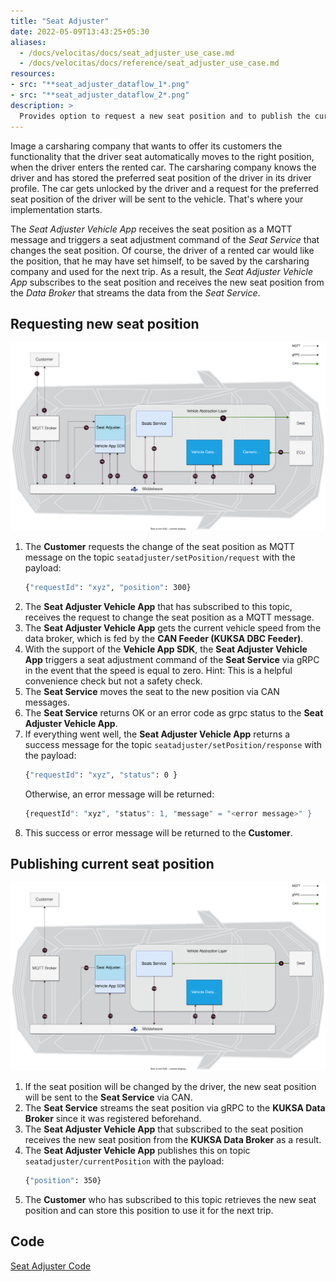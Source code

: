 ```yaml
---
title: "Seat Adjuster"
date: 2022-05-09T13:43:25+05:30
aliases:
  - /docs/velocitas/docs/seat_adjuster_use_case.md
  - /docs/velocitas/docs/reference/seat_adjuster_use_case.md
resources:
- src: "**seat_adjuster_dataflow_1*.png"
- src: "**seat_adjuster_dataflow_2*.png"
description: >
  Provides option to request a new seat position and to publish the current seat position
---
```


 Image a carsharing company that wants to offer its customers the functionality that the driver seat automatically moves to the right position, when the driver enters the rented car. The carsharing company knows the driver and has stored the preferred seat position of the driver in its driver profile. The car gets unlocked by the driver and a request for the preferred seat position of the driver will be sent to the vehicle. That's where your implementation starts.
 
 The _Seat Adjuster Vehicle App_ receives the seat position as a MQTT message and triggers a seat adjustment command of the _Seat Service_ that changes the seat position. Of course, the driver of a rented car would like the position, that he may have set himself, to be saved by the carsharing company and used for the next trip. As a result, the _Seat Adjuster Vehicle App_ subscribes to the seat position and receives the new seat position from the _Data Broker_ that streams the data from the _Seat Service_.

## Requesting new seat position

![](./seat_adjuster_dataflow_1.png)

1. The **Customer** requests the change of the seat position as MQTT message on the topic `seatadjuster/setPosition/request` with the payload:
   ```bash
   {"requestId": "xyz", "position": 300}
   ```
2. The **Seat Adjuster Vehicle App** that has subscribed to this topic, receives the request to change the seat position as a MQTT message.
3. The **Seat Adjuster Vehicle App** gets the current vehicle speed from the data broker, which is fed by the **CAN Feeder (KUKSA DBC Feeder)**.
4. With the support of the **Vehicle App SDK**, the **Seat Adjuster Vehicle App** triggers a seat adjustment command of the **Seat Service** via gRPC in the event that the speed is equal to zero. Hint: This is a helpful convenience check but not a safety check.
5. The **Seat Service** moves the seat to the new position via CAN messages.
6. The **Seat Service** returns OK or an error code as grpc status to the **Seat Adjuster Vehicle App**.
7. If everything went well, the **Seat Adjuster Vehicle App** returns a success message for the topic `seatadjuster/setPosition/response` with the payload:
   ```bash
   {"requestId": "xyz", "status": 0 }
   ```
   Otherwise, an error message will be returned:
   ```bash
   {requestId": "xyz", "status": 1, "message" = "<error message>" }
   ```
8. This success or error message will be returned to the **Customer**.

## Publishing current seat position

![](./seat_adjuster_dataflow_2.png)

1. If the seat position will be changed by the driver, the new seat position will be sent to the **Seat Service** via CAN.
2.  The **Seat Service** streams the seat position via gRPC to the **KUKSA Data Broker** since it was registered beforehand.
3.  The **Seat Adjuster Vehicle App** that subscribed to the seat position receives the new seat position from the **KUKSA Data Broker** as a result.
12. The **Seat Adjuster Vehicle App** publishes this on topic `seatadjuster/currentPosition` with the payload:
    ```bash
    {"position": 350}
    ```
13. The **Customer** who has subscribed to this topic retrieves the new seat position and can store this position to use it for the next trip.

## Code
[Seat Adjuster Code](https://github.com/eclipse-velocitas/vehicle-app-python-sdk/tree/main/examples/seat-adjuster)